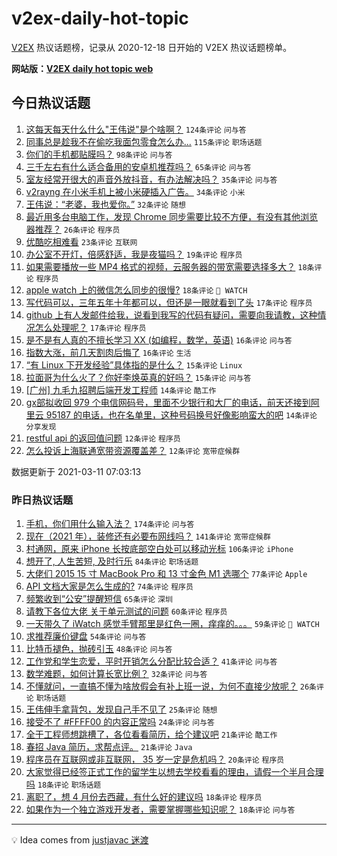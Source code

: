 # v2ex-daily-hot-topic

[V2EX](https://www.v2ex.com/) 热议话题榜，记录从 2020-12-18 日开始的 V2EX 热议话题榜单。

**网站版：[V2EX daily hot topic web](https://boojack.github.io/v2ex-daily-hot-topic-web/)**

## 今日热议话题

<!-- TODAY BEGIN -->

1. [这每天每天什么什么"王伟说"是个啥啊？](https://www.v2ex.com/t/760532) `124条评论` `问与答`
1. [同事总是趁我不在偷吃我面包零食怎么办...](https://www.v2ex.com/t/760596) `115条评论` `职场话题`
1. [你们的手机都贴膜吗？](https://www.v2ex.com/t/760554) `98条评论` `问与答`
1. [三千左右有什么适合备用的安卓机推荐吗？](https://www.v2ex.com/t/760533) `65条评论` `问与答`
1. [室友经常开很大的声音外放抖音，有办法解决吗？](https://www.v2ex.com/t/760592) `35条评论` `问与答`
1. [v2rayng 在小米手机上被小米硬插入广告。](https://www.v2ex.com/t/760641) `34条评论` `小米`
1. [王伟说：“老婆，我也爱你。”](https://www.v2ex.com/t/760530) `32条评论` `随想`
1. [最近用多台电脑工作，发现 Chrome 同步需要比较不方便，有没有其他浏览器推荐？](https://www.v2ex.com/t/760669) `26条评论` `程序员`
1. [优酷吃相难看](https://www.v2ex.com/t/760600) `23条评论` `互联网`
1. [办公室不开灯，倍感舒适，我是夜猫吗？](https://www.v2ex.com/t/760572) `19条评论` `程序员`
1. [如果需要播放一些 MP4 格式的视频，云服务器的带宽需要选择多大？](https://www.v2ex.com/t/760593) `18条评论` `程序员`
1. [apple watch 上的微信怎么同步的很慢?](https://www.v2ex.com/t/760538) `18条评论` ` WATCH`
1. [写代码可以，三年五年十年都可以，但还是一眼就看到了头](https://www.v2ex.com/t/760599) `17条评论` `程序员`
1. [github 上有人发邮件给我，说看到我写的代码有疑问，需要向我请教，这种情况怎么处理呢？](https://www.v2ex.com/t/760555) `17条评论` `程序员`
1. [是不是有人真的不擅长学习 XX (如编程，数学，英语)](https://www.v2ex.com/t/760682) `16条评论` `问与答`
1. [指数大涨，前几天割肉后悔了](https://www.v2ex.com/t/760603) `16条评论` `生活`
1. [“有 Linux 下开发经验”具体指的是什么？](https://www.v2ex.com/t/760618) `15条评论` `Linux`
1. [拉面哥为什么火了？你好李焕英真的好吗？](https://www.v2ex.com/t/760611) `15条评论` `问与答`
1. [[广州] 九毛九招聘后端开发工程师](https://www.v2ex.com/t/760539) `14条评论` `酷工作`
1. [gx部拟收回 979 个电信网码号，里面不少银行和大厂的电话，前天还接到阿里云 95187 的电话，也在名单里，这种号码换号好像影响蛮大的吧](https://www.v2ex.com/t/760535) `14条评论` `分享发现`
1. [restful api 的返回值问题](https://www.v2ex.com/t/760684) `12条评论` `程序员`
1. [怎么投诉上海联通宽带资源覆盖差？](https://www.v2ex.com/t/760587) `12条评论` `宽带症候群`

数据更新于 2021-03-11 07:03:13

<!-- TODAY END -->

### 昨日热议话题

<!-- YESTERDAY BEGIN -->

1. [手机，你们用什么输入法？](https://www.v2ex.com/t/760180) `174条评论` `问与答`
1. [现在（2021 年），装修还有必要布网线吗？](https://www.v2ex.com/t/760228) `141条评论` `宽带症候群`
1. [村通网，原来 iPhone 长按底部空白处可以移动光标](https://www.v2ex.com/t/760275) `106条评论` `iPhone`
1. [想开了, 人生苦短, 及时行乐](https://www.v2ex.com/t/760366) `84条评论` `职场话题`
1. [大佬们 2015 15 寸 MacBook Pro 和 13 寸金色 M1 选哪个](https://www.v2ex.com/t/760220) `77条评论` `Apple`
1. [API 文档大家是怎么生成的?](https://www.v2ex.com/t/760196) `74条评论` `程序员`
1. [频繁收到“公安”提醒短信](https://www.v2ex.com/t/760278) `65条评论` `深圳`
1. [请教下各位大佬 关于单元测试的问题](https://www.v2ex.com/t/760225) `60条评论` `程序员`
1. [一天带久了 iWatch 感觉手臂那里是红色一圈，痒痒的。。。](https://www.v2ex.com/t/760286) `59条评论` ` WATCH`
1. [求推荐廉价键盘](https://www.v2ex.com/t/760189) `54条评论` `问与答`
1. [比特币褪色，抛砖引玉](https://www.v2ex.com/t/760438) `48条评论` `问与答`
1. [工作党和学生恋爱，平时开销怎么分配比较合适？](https://www.v2ex.com/t/760469) `41条评论` `问与答`
1. [数学难题，如何计算长宽比例？](https://www.v2ex.com/t/760354) `32条评论` `问与答`
1. [不懂就问，一直搞不懂为啥放假会有补上班一说，为何不直接少放呢？](https://www.v2ex.com/t/760315) `26条评论` `职场话题`
1. [王伟伸手拿背包，发现自己手不见了](https://www.v2ex.com/t/760173) `25条评论` `随想`
1. [接受不了 #FFFF00 的内容正常吗](https://www.v2ex.com/t/760476) `24条评论` `问与答`
1. [全干工程师想跳槽了，各位看看简历，给个建议吧](https://www.v2ex.com/t/760331) `21条评论` `酷工作`
1. [春招 Java 简历，求帮点评。](https://www.v2ex.com/t/760285) `21条评论` `Java`
1. [程序员在互联网或非互联网， 35 岁一定是危机吗？](https://www.v2ex.com/t/760257) `20条评论` `程序员`
1. [大家觉得已经签正式工作的留学生以想去学校看看的理由，请假一个半月合理吗](https://www.v2ex.com/t/760376) `18条评论` `职场话题`
1. [离职了，想 4 月份去西藏，有什么好的建议吗](https://www.v2ex.com/t/760361) `18条评论` `程序员`
1. [如果作为一个独立游戏开发者，需要掌握哪些知识呢？](https://www.v2ex.com/t/760187) `18条评论` `问与答`

<!-- YESTERDAY END -->

---

💡 Idea comes from [justjavac 迷渡](https://github.com/justjavac/)

